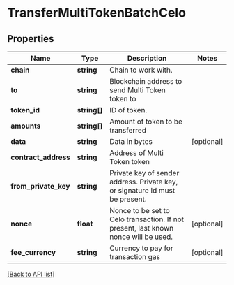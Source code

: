# TransferMultiTokenBatchCelo

## Properties

Name | Type | Description | Notes
------------ | ------------- | ------------- | -------------
**chain** | **string** | Chain to work with. |
**to** | **string** | Blockchain address to send Multi Token token to |
**token_id** | **string[]** | ID of token. |
**amounts** | **string[]** | Amount of token to be transferred |
**data** | **string** | Data in bytes | [optional]
**contract_address** | **string** | Address of Multi Token token |
**from_private_key** | **string** | Private key of sender address. Private key, or signature Id must be present. |
**nonce** | **float** | Nonce to be set to Celo transaction. If not present, last known nonce will be used. | [optional]
**fee_currency** | **string** | Currency to pay for transaction gas | [optional]

[[Back to API list]](../../README.md#api-endpoints)

